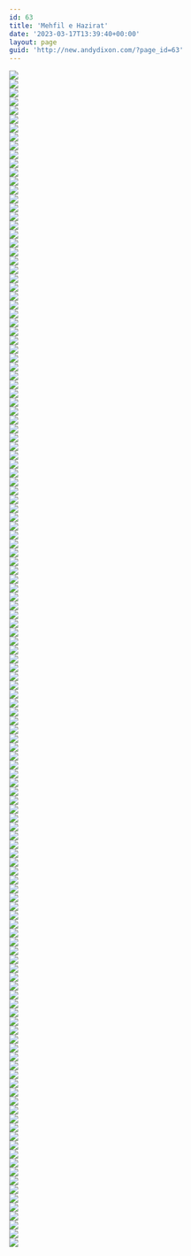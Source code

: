 ```yaml
---
id: 63
title: 'Mehfil e Hazirat'
date: '2023-03-17T13:39:40+00:00'
layout: page
guid: 'http://new.andydixon.com/?page_id=63'
---
```


[![](https://i0.wp.com/assets.g8x2.ldn.idrivee2-23.com/occult/Mehfil-e-Hazirat/No-01.thumb.jpg?w=1200&ssl=1)](https://i0.wp.com/assets.g8x2.ldn.idrivee2-23.com/occult/Mehfil-e-Hazirat/No-01.jpg?ssl=1)  
[![](https://i0.wp.com/assets.g8x2.ldn.idrivee2-23.com/occult/Mehfil-e-Hazirat/No-02.thumb.jpg?w=1200&ssl=1)](https://i0.wp.com/assets.g8x2.ldn.idrivee2-23.com/occult/Mehfil-e-Hazirat/No-02.jpg?ssl=1)  
[![](https://i0.wp.com/assets.g8x2.ldn.idrivee2-23.com/occult/Mehfil-e-Hazirat/No-03.thumb.jpg?w=1200&ssl=1)](https://i0.wp.com/assets.g8x2.ldn.idrivee2-23.com/occult/Mehfil-e-Hazirat/No-03.jpg?ssl=1)  
[![](https://i0.wp.com/assets.g8x2.ldn.idrivee2-23.com/occult/Mehfil-e-Hazirat/No-04.thumb.jpg?w=1200&ssl=1)](https://i0.wp.com/assets.g8x2.ldn.idrivee2-23.com/occult/Mehfil-e-Hazirat/No-04.jpg?ssl=1)  
[![](https://i0.wp.com/assets.g8x2.ldn.idrivee2-23.com/occult/Mehfil-e-Hazirat/No-05.thumb.jpg?w=1200&ssl=1)](https://i0.wp.com/assets.g8x2.ldn.idrivee2-23.com/occult/Mehfil-e-Hazirat/No-05.jpg?ssl=1)  
[![](https://i0.wp.com/assets.g8x2.ldn.idrivee2-23.com/occult/Mehfil-e-Hazirat/No-06.thumb.jpg?w=1200&ssl=1)](https://i0.wp.com/assets.g8x2.ldn.idrivee2-23.com/occult/Mehfil-e-Hazirat/No-06.jpg?ssl=1)  
[![](https://i0.wp.com/assets.g8x2.ldn.idrivee2-23.com/occult/Mehfil-e-Hazirat/No-07.thumb.jpg?w=1200&ssl=1)](https://i0.wp.com/assets.g8x2.ldn.idrivee2-23.com/occult/Mehfil-e-Hazirat/No-07.jpg?ssl=1)  
[![](https://i0.wp.com/assets.g8x2.ldn.idrivee2-23.com/occult/Mehfil-e-Hazirat/No-08.thumb.jpg?w=1200&ssl=1)](https://i0.wp.com/assets.g8x2.ldn.idrivee2-23.com/occult/Mehfil-e-Hazirat/No-08.jpg?ssl=1)  
[![](https://i0.wp.com/assets.g8x2.ldn.idrivee2-23.com/occult/Mehfil-e-Hazirat/No-09.thumb.jpg?w=1200&ssl=1)](https://i0.wp.com/assets.g8x2.ldn.idrivee2-23.com/occult/Mehfil-e-Hazirat/No-09.jpg?ssl=1)  
[![](https://i0.wp.com/assets.g8x2.ldn.idrivee2-23.com/occult/Mehfil-e-Hazirat/No-10.thumb.jpg?w=1200&ssl=1)](https://i0.wp.com/assets.g8x2.ldn.idrivee2-23.com/occult/Mehfil-e-Hazirat/No-10.jpg?ssl=1)  
[![](https://i0.wp.com/assets.g8x2.ldn.idrivee2-23.com/occult/Mehfil-e-Hazirat/No-100.thumb.jpg?w=1200&ssl=1)](https://i0.wp.com/assets.g8x2.ldn.idrivee2-23.com/occult/Mehfil-e-Hazirat/No-100.jpg?ssl=1)  
[![](https://i0.wp.com/assets.g8x2.ldn.idrivee2-23.com/occult/Mehfil-e-Hazirat/No-101.thumb.jpg?w=1200&ssl=1)](https://i0.wp.com/assets.g8x2.ldn.idrivee2-23.com/occult/Mehfil-e-Hazirat/No-101.jpg?ssl=1)  
[![](https://i0.wp.com/assets.g8x2.ldn.idrivee2-23.com/occult/Mehfil-e-Hazirat/No-102.thumb.jpg?w=1200&ssl=1)](https://i0.wp.com/assets.g8x2.ldn.idrivee2-23.com/occult/Mehfil-e-Hazirat/No-102.jpg?ssl=1)  
[![](https://i0.wp.com/assets.g8x2.ldn.idrivee2-23.com/occult/Mehfil-e-Hazirat/No-103.thumb.jpg?w=1200&ssl=1)](https://i0.wp.com/assets.g8x2.ldn.idrivee2-23.com/occult/Mehfil-e-Hazirat/No-103.jpg?ssl=1)  
[![](https://i0.wp.com/assets.g8x2.ldn.idrivee2-23.com/occult/Mehfil-e-Hazirat/No-104.thumb.jpg?w=1200&ssl=1)](https://i0.wp.com/assets.g8x2.ldn.idrivee2-23.com/occult/Mehfil-e-Hazirat/No-104.jpg?ssl=1)  
[![](https://i0.wp.com/assets.g8x2.ldn.idrivee2-23.com/occult/Mehfil-e-Hazirat/No-105.thumb.jpg?w=1200&ssl=1)](https://i0.wp.com/assets.g8x2.ldn.idrivee2-23.com/occult/Mehfil-e-Hazirat/No-105.jpg?ssl=1)  
[![](https://i0.wp.com/assets.g8x2.ldn.idrivee2-23.com/occult/Mehfil-e-Hazirat/No-107.thumb.jpg?w=1200&ssl=1)](https://i0.wp.com/assets.g8x2.ldn.idrivee2-23.com/occult/Mehfil-e-Hazirat/No-107.jpg?ssl=1)  
[![](https://i0.wp.com/assets.g8x2.ldn.idrivee2-23.com/occult/Mehfil-e-Hazirat/No-108.thumb.jpg?w=1200&ssl=1)](https://i0.wp.com/assets.g8x2.ldn.idrivee2-23.com/occult/Mehfil-e-Hazirat/No-108.jpg?ssl=1)  
[![](https://i0.wp.com/assets.g8x2.ldn.idrivee2-23.com/occult/Mehfil-e-Hazirat/No-109.thumb.jpg?w=1200&ssl=1)](https://i0.wp.com/assets.g8x2.ldn.idrivee2-23.com/occult/Mehfil-e-Hazirat/No-109.jpg?ssl=1)  
[![](https://i0.wp.com/assets.g8x2.ldn.idrivee2-23.com/occult/Mehfil-e-Hazirat/No-11.thumb.jpg?w=1200&ssl=1)](https://i0.wp.com/assets.g8x2.ldn.idrivee2-23.com/occult/Mehfil-e-Hazirat/No-11.jpg?ssl=1)  
[![](https://i0.wp.com/assets.g8x2.ldn.idrivee2-23.com/occult/Mehfil-e-Hazirat/No-110.thumb.jpg?w=1200&ssl=1)](https://i0.wp.com/assets.g8x2.ldn.idrivee2-23.com/occult/Mehfil-e-Hazirat/No-110.jpg?ssl=1)  
[![](https://i0.wp.com/assets.g8x2.ldn.idrivee2-23.com/occult/Mehfil-e-Hazirat/No-111.thumb.jpg?w=1200&ssl=1)](https://i0.wp.com/assets.g8x2.ldn.idrivee2-23.com/occult/Mehfil-e-Hazirat/No-111.jpg?ssl=1)  
[![](https://i0.wp.com/assets.g8x2.ldn.idrivee2-23.com/occult/Mehfil-e-Hazirat/No-112.thumb.jpg?w=1200&ssl=1)](https://i0.wp.com/assets.g8x2.ldn.idrivee2-23.com/occult/Mehfil-e-Hazirat/No-112.jpg?ssl=1)  
[![](https://i0.wp.com/assets.g8x2.ldn.idrivee2-23.com/occult/Mehfil-e-Hazirat/No-113.thumb.jpg?w=1200&ssl=1)](https://i0.wp.com/assets.g8x2.ldn.idrivee2-23.com/occult/Mehfil-e-Hazirat/No-113.jpg?ssl=1)  
[![](https://i0.wp.com/assets.g8x2.ldn.idrivee2-23.com/occult/Mehfil-e-Hazirat/No-114.thumb.jpg?w=1200&ssl=1)](https://i0.wp.com/assets.g8x2.ldn.idrivee2-23.com/occult/Mehfil-e-Hazirat/No-114.jpg?ssl=1)  
[![](https://i0.wp.com/assets.g8x2.ldn.idrivee2-23.com/occult/Mehfil-e-Hazirat/No-115.thumb.jpg?w=1200&ssl=1)](https://i0.wp.com/assets.g8x2.ldn.idrivee2-23.com/occult/Mehfil-e-Hazirat/No-115.jpg?ssl=1)  
[![](https://i0.wp.com/assets.g8x2.ldn.idrivee2-23.com/occult/Mehfil-e-Hazirat/No-116.thumb.jpg?w=1200&ssl=1)](https://i0.wp.com/assets.g8x2.ldn.idrivee2-23.com/occult/Mehfil-e-Hazirat/No-116.jpg?ssl=1)  
[![](https://i0.wp.com/assets.g8x2.ldn.idrivee2-23.com/occult/Mehfil-e-Hazirat/No-117.thumb.jpg?w=1200&ssl=1)](https://i0.wp.com/assets.g8x2.ldn.idrivee2-23.com/occult/Mehfil-e-Hazirat/No-117.jpg?ssl=1)  
[![](https://i0.wp.com/assets.g8x2.ldn.idrivee2-23.com/occult/Mehfil-e-Hazirat/No-118.thumb.jpg?w=1200&ssl=1)](https://i0.wp.com/assets.g8x2.ldn.idrivee2-23.com/occult/Mehfil-e-Hazirat/No-118.jpg?ssl=1)  
[![](https://i0.wp.com/assets.g8x2.ldn.idrivee2-23.com/occult/Mehfil-e-Hazirat/No-119.thumb.jpg?w=1200&ssl=1)](https://i0.wp.com/assets.g8x2.ldn.idrivee2-23.com/occult/Mehfil-e-Hazirat/No-119.jpg?ssl=1)  
[![](https://i0.wp.com/assets.g8x2.ldn.idrivee2-23.com/occult/Mehfil-e-Hazirat/No-12.thumb.jpg?w=1200&ssl=1)](https://i0.wp.com/assets.g8x2.ldn.idrivee2-23.com/occult/Mehfil-e-Hazirat/No-12.jpg?ssl=1)  
[![](https://i0.wp.com/assets.g8x2.ldn.idrivee2-23.com/occult/Mehfil-e-Hazirat/No-120.thumb.jpg?w=1200&ssl=1)](https://i0.wp.com/assets.g8x2.ldn.idrivee2-23.com/occult/Mehfil-e-Hazirat/No-120.jpg?ssl=1)  
[![](https://i0.wp.com/assets.g8x2.ldn.idrivee2-23.com/occult/Mehfil-e-Hazirat/No-121.thumb.jpg?w=1200&ssl=1)](https://i0.wp.com/assets.g8x2.ldn.idrivee2-23.com/occult/Mehfil-e-Hazirat/No-121.jpg?ssl=1)  
[![](https://i0.wp.com/assets.g8x2.ldn.idrivee2-23.com/occult/Mehfil-e-Hazirat/No-122.thumb.jpg?w=1200&ssl=1)](https://i0.wp.com/assets.g8x2.ldn.idrivee2-23.com/occult/Mehfil-e-Hazirat/No-122.jpg?ssl=1)  
[![](https://i0.wp.com/assets.g8x2.ldn.idrivee2-23.com/occult/Mehfil-e-Hazirat/No-123.thumb.jpg?w=1200&ssl=1)](https://i0.wp.com/assets.g8x2.ldn.idrivee2-23.com/occult/Mehfil-e-Hazirat/No-123.jpg?ssl=1)  
[![](https://i0.wp.com/assets.g8x2.ldn.idrivee2-23.com/occult/Mehfil-e-Hazirat/No-125.thumb.jpg?w=1200&ssl=1)](https://i0.wp.com/assets.g8x2.ldn.idrivee2-23.com/occult/Mehfil-e-Hazirat/No-125.jpg?ssl=1)  
[![](https://i0.wp.com/assets.g8x2.ldn.idrivee2-23.com/occult/Mehfil-e-Hazirat/No-126.thumb.jpg?w=1200&ssl=1)](https://i0.wp.com/assets.g8x2.ldn.idrivee2-23.com/occult/Mehfil-e-Hazirat/No-126.jpg?ssl=1)  
[![](https://i0.wp.com/assets.g8x2.ldn.idrivee2-23.com/occult/Mehfil-e-Hazirat/No-127.thumb.jpg?w=1200&ssl=1)](https://i0.wp.com/assets.g8x2.ldn.idrivee2-23.com/occult/Mehfil-e-Hazirat/No-127.jpg?ssl=1)  
[![](https://i0.wp.com/assets.g8x2.ldn.idrivee2-23.com/occult/Mehfil-e-Hazirat/No-129.thumb.jpg?w=1200&ssl=1)](https://i0.wp.com/assets.g8x2.ldn.idrivee2-23.com/occult/Mehfil-e-Hazirat/No-129.jpg?ssl=1)  
[![](https://i0.wp.com/assets.g8x2.ldn.idrivee2-23.com/occult/Mehfil-e-Hazirat/No-13.thumb.jpg?w=1200&ssl=1)](https://i0.wp.com/assets.g8x2.ldn.idrivee2-23.com/occult/Mehfil-e-Hazirat/No-13.jpg?ssl=1)  
[![](https://i0.wp.com/assets.g8x2.ldn.idrivee2-23.com/occult/Mehfil-e-Hazirat/No-130.thumb.jpg?w=1200&ssl=1)](https://i0.wp.com/assets.g8x2.ldn.idrivee2-23.com/occult/Mehfil-e-Hazirat/No-130.jpg?ssl=1)  
[![](https://i0.wp.com/assets.g8x2.ldn.idrivee2-23.com/occult/Mehfil-e-Hazirat/No-131.thumb.jpg?w=1200&ssl=1)](https://i0.wp.com/assets.g8x2.ldn.idrivee2-23.com/occult/Mehfil-e-Hazirat/No-131.jpg?ssl=1)  
[![](https://i0.wp.com/assets.g8x2.ldn.idrivee2-23.com/occult/Mehfil-e-Hazirat/No-132.thumb.jpg?w=1200&ssl=1)](https://i0.wp.com/assets.g8x2.ldn.idrivee2-23.com/occult/Mehfil-e-Hazirat/No-132.jpg?ssl=1)  
[![](https://i0.wp.com/assets.g8x2.ldn.idrivee2-23.com/occult/Mehfil-e-Hazirat/No-133.thumb.jpg?w=1200&ssl=1)](https://i0.wp.com/assets.g8x2.ldn.idrivee2-23.com/occult/Mehfil-e-Hazirat/No-133.jpg?ssl=1)  
[![](https://i0.wp.com/assets.g8x2.ldn.idrivee2-23.com/occult/Mehfil-e-Hazirat/No-134.thumb.jpg?w=1200&ssl=1)](https://i0.wp.com/assets.g8x2.ldn.idrivee2-23.com/occult/Mehfil-e-Hazirat/No-134.jpg?ssl=1)  
[![](https://i0.wp.com/assets.g8x2.ldn.idrivee2-23.com/occult/Mehfil-e-Hazirat/No-135.thumb.jpg?w=1200&ssl=1)](https://i0.wp.com/assets.g8x2.ldn.idrivee2-23.com/occult/Mehfil-e-Hazirat/No-135.jpg?ssl=1)  
[![](https://i0.wp.com/assets.g8x2.ldn.idrivee2-23.com/occult/Mehfil-e-Hazirat/No-136.thumb.jpg?w=1200&ssl=1)](https://i0.wp.com/assets.g8x2.ldn.idrivee2-23.com/occult/Mehfil-e-Hazirat/No-136.jpg?ssl=1)  
[![](https://i0.wp.com/assets.g8x2.ldn.idrivee2-23.com/occult/Mehfil-e-Hazirat/No-137.thumb.jpg?w=1200&ssl=1)](https://i0.wp.com/assets.g8x2.ldn.idrivee2-23.com/occult/Mehfil-e-Hazirat/No-137.jpg?ssl=1)  
[![](https://i0.wp.com/assets.g8x2.ldn.idrivee2-23.com/occult/Mehfil-e-Hazirat/No-14.thumb.jpg?w=1200&ssl=1)](https://i0.wp.com/assets.g8x2.ldn.idrivee2-23.com/occult/Mehfil-e-Hazirat/No-14.jpg?ssl=1)  
[![](https://i0.wp.com/assets.g8x2.ldn.idrivee2-23.com/occult/Mehfil-e-Hazirat/No-15.thumb.jpg?w=1200&ssl=1)](https://i0.wp.com/assets.g8x2.ldn.idrivee2-23.com/occult/Mehfil-e-Hazirat/No-15.jpg?ssl=1)  
[![](https://i0.wp.com/assets.g8x2.ldn.idrivee2-23.com/occult/Mehfil-e-Hazirat/No-16.thumb.jpg?w=1200&ssl=1)](https://i0.wp.com/assets.g8x2.ldn.idrivee2-23.com/occult/Mehfil-e-Hazirat/No-16.jpg?ssl=1)  
[![](https://i0.wp.com/assets.g8x2.ldn.idrivee2-23.com/occult/Mehfil-e-Hazirat/No-17.thumb.jpg?w=1200&ssl=1)](https://i0.wp.com/assets.g8x2.ldn.idrivee2-23.com/occult/Mehfil-e-Hazirat/No-17.jpg?ssl=1)  
[![](https://i0.wp.com/assets.g8x2.ldn.idrivee2-23.com/occult/Mehfil-e-Hazirat/No-18.thumb.jpg?w=1200&ssl=1)](https://i0.wp.com/assets.g8x2.ldn.idrivee2-23.com/occult/Mehfil-e-Hazirat/No-18.jpg?ssl=1)  
[![](https://i0.wp.com/assets.g8x2.ldn.idrivee2-23.com/occult/Mehfil-e-Hazirat/No-19.thumb.jpg?w=1200&ssl=1)](https://i0.wp.com/assets.g8x2.ldn.idrivee2-23.com/occult/Mehfil-e-Hazirat/No-19.jpg?ssl=1)  
[![](https://i0.wp.com/assets.g8x2.ldn.idrivee2-23.com/occult/Mehfil-e-Hazirat/No-21.thumb.jpg?w=1200&ssl=1)](https://i0.wp.com/assets.g8x2.ldn.idrivee2-23.com/occult/Mehfil-e-Hazirat/No-21.jpg?ssl=1)  
[![](https://i0.wp.com/assets.g8x2.ldn.idrivee2-23.com/occult/Mehfil-e-Hazirat/No-22.thumb.jpg?w=1200&ssl=1)](https://i0.wp.com/assets.g8x2.ldn.idrivee2-23.com/occult/Mehfil-e-Hazirat/No-22.jpg?ssl=1)  
[![](https://i0.wp.com/assets.g8x2.ldn.idrivee2-23.com/occult/Mehfil-e-Hazirat/No-23.thumb.jpg?w=1200&ssl=1)](https://i0.wp.com/assets.g8x2.ldn.idrivee2-23.com/occult/Mehfil-e-Hazirat/No-23.jpg?ssl=1)  
[![](https://i0.wp.com/assets.g8x2.ldn.idrivee2-23.com/occult/Mehfil-e-Hazirat/No-24.thumb.jpg?w=1200&ssl=1)](https://i0.wp.com/assets.g8x2.ldn.idrivee2-23.com/occult/Mehfil-e-Hazirat/No-24.jpg?ssl=1)  
[![](https://i0.wp.com/assets.g8x2.ldn.idrivee2-23.com/occult/Mehfil-e-Hazirat/No-25.thumb.jpg?w=1200&ssl=1)](https://i0.wp.com/assets.g8x2.ldn.idrivee2-23.com/occult/Mehfil-e-Hazirat/No-25.jpg?ssl=1)  
[![](https://i0.wp.com/assets.g8x2.ldn.idrivee2-23.com/occult/Mehfil-e-Hazirat/No-26.thumb.jpg?w=1200&ssl=1)](https://i0.wp.com/assets.g8x2.ldn.idrivee2-23.com/occult/Mehfil-e-Hazirat/No-26.jpg?ssl=1)  
[![](https://i0.wp.com/assets.g8x2.ldn.idrivee2-23.com/occult/Mehfil-e-Hazirat/No-27.thumb.jpg?w=1200&ssl=1)](https://i0.wp.com/assets.g8x2.ldn.idrivee2-23.com/occult/Mehfil-e-Hazirat/No-27.jpg?ssl=1)  
[![](https://i0.wp.com/assets.g8x2.ldn.idrivee2-23.com/occult/Mehfil-e-Hazirat/No-28.thumb.jpg?w=1200&ssl=1)](https://i0.wp.com/assets.g8x2.ldn.idrivee2-23.com/occult/Mehfil-e-Hazirat/No-28.jpg?ssl=1)  
[![](https://i0.wp.com/assets.g8x2.ldn.idrivee2-23.com/occult/Mehfil-e-Hazirat/No-29.thumb.jpg?w=1200&ssl=1)](https://i0.wp.com/assets.g8x2.ldn.idrivee2-23.com/occult/Mehfil-e-Hazirat/No-29.jpg?ssl=1)  
[![](https://i0.wp.com/assets.g8x2.ldn.idrivee2-23.com/occult/Mehfil-e-Hazirat/No-30.thumb.jpg?w=1200&ssl=1)](https://i0.wp.com/assets.g8x2.ldn.idrivee2-23.com/occult/Mehfil-e-Hazirat/No-30.jpg?ssl=1)  
[![](https://i0.wp.com/assets.g8x2.ldn.idrivee2-23.com/occult/Mehfil-e-Hazirat/No-31.thumb.jpg?w=1200&ssl=1)](https://i0.wp.com/assets.g8x2.ldn.idrivee2-23.com/occult/Mehfil-e-Hazirat/No-31.jpg?ssl=1)  
[![](https://i0.wp.com/assets.g8x2.ldn.idrivee2-23.com/occult/Mehfil-e-Hazirat/No-32.thumb.jpg?w=1200&ssl=1)](https://i0.wp.com/assets.g8x2.ldn.idrivee2-23.com/occult/Mehfil-e-Hazirat/No-32.jpg?ssl=1)  
[![](https://i0.wp.com/assets.g8x2.ldn.idrivee2-23.com/occult/Mehfil-e-Hazirat/No-33.thumb.jpg?w=1200&ssl=1)](https://i0.wp.com/assets.g8x2.ldn.idrivee2-23.com/occult/Mehfil-e-Hazirat/No-33.jpg?ssl=1)  
[![](https://i0.wp.com/assets.g8x2.ldn.idrivee2-23.com/occult/Mehfil-e-Hazirat/No-34.thumb.jpg?w=1200&ssl=1)](https://i0.wp.com/assets.g8x2.ldn.idrivee2-23.com/occult/Mehfil-e-Hazirat/No-34.jpg?ssl=1)  
[![](https://i0.wp.com/assets.g8x2.ldn.idrivee2-23.com/occult/Mehfil-e-Hazirat/No-35.thumb.jpg?w=1200&ssl=1)](https://i0.wp.com/assets.g8x2.ldn.idrivee2-23.com/occult/Mehfil-e-Hazirat/No-35.jpg?ssl=1)  
[![](https://i0.wp.com/assets.g8x2.ldn.idrivee2-23.com/occult/Mehfil-e-Hazirat/No-36.thumb.jpg?w=1200&ssl=1)](https://i0.wp.com/assets.g8x2.ldn.idrivee2-23.com/occult/Mehfil-e-Hazirat/No-36.jpg?ssl=1)  
[![](https://i0.wp.com/assets.g8x2.ldn.idrivee2-23.com/occult/Mehfil-e-Hazirat/No-37.thumb.jpg?w=1200&ssl=1)](https://i0.wp.com/assets.g8x2.ldn.idrivee2-23.com/occult/Mehfil-e-Hazirat/No-37.jpg?ssl=1)  
[![](https://i0.wp.com/assets.g8x2.ldn.idrivee2-23.com/occult/Mehfil-e-Hazirat/No-38.thumb.jpg?w=1200&ssl=1)](https://i0.wp.com/assets.g8x2.ldn.idrivee2-23.com/occult/Mehfil-e-Hazirat/No-38.jpg?ssl=1)  
[![](https://i0.wp.com/assets.g8x2.ldn.idrivee2-23.com/occult/Mehfil-e-Hazirat/No-39.thumb.jpg?w=1200&ssl=1)](https://i0.wp.com/assets.g8x2.ldn.idrivee2-23.com/occult/Mehfil-e-Hazirat/No-39.jpg?ssl=1)  
[![](https://i0.wp.com/assets.g8x2.ldn.idrivee2-23.com/occult/Mehfil-e-Hazirat/No-40.thumb.jpg?w=1200&ssl=1)](https://i0.wp.com/assets.g8x2.ldn.idrivee2-23.com/occult/Mehfil-e-Hazirat/No-40.jpg?ssl=1)  
[![](https://i0.wp.com/assets.g8x2.ldn.idrivee2-23.com/occult/Mehfil-e-Hazirat/No-41.thumb.jpg?w=1200&ssl=1)](https://i0.wp.com/assets.g8x2.ldn.idrivee2-23.com/occult/Mehfil-e-Hazirat/No-41.jpg?ssl=1)  
[![](https://i0.wp.com/assets.g8x2.ldn.idrivee2-23.com/occult/Mehfil-e-Hazirat/No-42.thumb.jpg?w=1200&ssl=1)](https://i0.wp.com/assets.g8x2.ldn.idrivee2-23.com/occult/Mehfil-e-Hazirat/No-42.jpg?ssl=1)  
[![](https://i0.wp.com/assets.g8x2.ldn.idrivee2-23.com/occult/Mehfil-e-Hazirat/No-43.thumb.jpg?w=1200&ssl=1)](https://i0.wp.com/assets.g8x2.ldn.idrivee2-23.com/occult/Mehfil-e-Hazirat/No-43.jpg?ssl=1)  
[![](https://i0.wp.com/assets.g8x2.ldn.idrivee2-23.com/occult/Mehfil-e-Hazirat/No-44.thumb.jpg?w=1200&ssl=1)](https://i0.wp.com/assets.g8x2.ldn.idrivee2-23.com/occult/Mehfil-e-Hazirat/No-44.jpg?ssl=1)  
[![](https://i0.wp.com/assets.g8x2.ldn.idrivee2-23.com/occult/Mehfil-e-Hazirat/No-45.thumb.jpg?w=1200&ssl=1)](https://i0.wp.com/assets.g8x2.ldn.idrivee2-23.com/occult/Mehfil-e-Hazirat/No-45.jpg?ssl=1)  
[![](https://i0.wp.com/assets.g8x2.ldn.idrivee2-23.com/occult/Mehfil-e-Hazirat/No-46.thumb.jpg?w=1200&ssl=1)](https://i0.wp.com/assets.g8x2.ldn.idrivee2-23.com/occult/Mehfil-e-Hazirat/No-46.jpg?ssl=1)  
[![](https://i0.wp.com/assets.g8x2.ldn.idrivee2-23.com/occult/Mehfil-e-Hazirat/No-47.thumb.jpg?w=1200&ssl=1)](https://i0.wp.com/assets.g8x2.ldn.idrivee2-23.com/occult/Mehfil-e-Hazirat/No-47.jpg?ssl=1)  
[![](https://i0.wp.com/assets.g8x2.ldn.idrivee2-23.com/occult/Mehfil-e-Hazirat/No-48.thumb.jpg?w=1200&ssl=1)](https://i0.wp.com/assets.g8x2.ldn.idrivee2-23.com/occult/Mehfil-e-Hazirat/No-48.jpg?ssl=1)  
[![](https://i0.wp.com/assets.g8x2.ldn.idrivee2-23.com/occult/Mehfil-e-Hazirat/No-49.thumb.jpg?w=1200&ssl=1)](https://i0.wp.com/assets.g8x2.ldn.idrivee2-23.com/occult/Mehfil-e-Hazirat/No-49.jpg?ssl=1)  
[![](https://i0.wp.com/assets.g8x2.ldn.idrivee2-23.com/occult/Mehfil-e-Hazirat/No-50.thumb.jpg?w=1200&ssl=1)](https://i0.wp.com/assets.g8x2.ldn.idrivee2-23.com/occult/Mehfil-e-Hazirat/No-50.jpg?ssl=1)  
[![](https://i0.wp.com/assets.g8x2.ldn.idrivee2-23.com/occult/Mehfil-e-Hazirat/No-51.thumb.jpg?w=1200&ssl=1)](https://i0.wp.com/assets.g8x2.ldn.idrivee2-23.com/occult/Mehfil-e-Hazirat/No-51.jpg?ssl=1)  
[![](https://i0.wp.com/assets.g8x2.ldn.idrivee2-23.com/occult/Mehfil-e-Hazirat/No-52.thumb.jpg?w=1200&ssl=1)](https://i0.wp.com/assets.g8x2.ldn.idrivee2-23.com/occult/Mehfil-e-Hazirat/No-52.jpg?ssl=1)  
[![](https://i0.wp.com/assets.g8x2.ldn.idrivee2-23.com/occult/Mehfil-e-Hazirat/No-53.thumb.jpg?w=1200&ssl=1)](https://i0.wp.com/assets.g8x2.ldn.idrivee2-23.com/occult/Mehfil-e-Hazirat/No-53.jpg?ssl=1)  
[![](https://i0.wp.com/assets.g8x2.ldn.idrivee2-23.com/occult/Mehfil-e-Hazirat/No-54.thumb.jpg?w=1200&ssl=1)](https://i0.wp.com/assets.g8x2.ldn.idrivee2-23.com/occult/Mehfil-e-Hazirat/No-54.jpg?ssl=1)  
[![](https://i0.wp.com/assets.g8x2.ldn.idrivee2-23.com/occult/Mehfil-e-Hazirat/No-55.thumb.jpg?w=1200&ssl=1)](https://i0.wp.com/assets.g8x2.ldn.idrivee2-23.com/occult/Mehfil-e-Hazirat/No-55.jpg?ssl=1)  
[![](https://i0.wp.com/assets.g8x2.ldn.idrivee2-23.com/occult/Mehfil-e-Hazirat/No-56.thumb.jpg?w=1200&ssl=1)](https://i0.wp.com/assets.g8x2.ldn.idrivee2-23.com/occult/Mehfil-e-Hazirat/No-56.jpg?ssl=1)  
[![](https://i0.wp.com/assets.g8x2.ldn.idrivee2-23.com/occult/Mehfil-e-Hazirat/No-57.thumb.jpg?w=1200&ssl=1)](https://i0.wp.com/assets.g8x2.ldn.idrivee2-23.com/occult/Mehfil-e-Hazirat/No-57.jpg?ssl=1)  
[![](https://i0.wp.com/assets.g8x2.ldn.idrivee2-23.com/occult/Mehfil-e-Hazirat/No-58.thumb.jpg?w=1200&ssl=1)](https://i0.wp.com/assets.g8x2.ldn.idrivee2-23.com/occult/Mehfil-e-Hazirat/No-58.jpg?ssl=1)  
[![](https://i0.wp.com/assets.g8x2.ldn.idrivee2-23.com/occult/Mehfil-e-Hazirat/No-59.thumb.jpg?w=1200&ssl=1)](https://i0.wp.com/assets.g8x2.ldn.idrivee2-23.com/occult/Mehfil-e-Hazirat/No-59.jpg?ssl=1)  
[![](https://i0.wp.com/assets.g8x2.ldn.idrivee2-23.com/occult/Mehfil-e-Hazirat/No-60.thumb.jpg?w=1200&ssl=1)](https://i0.wp.com/assets.g8x2.ldn.idrivee2-23.com/occult/Mehfil-e-Hazirat/No-60.jpg?ssl=1)  
[![](https://i0.wp.com/assets.g8x2.ldn.idrivee2-23.com/occult/Mehfil-e-Hazirat/No-61.thumb.jpg?w=1200&ssl=1)](https://i0.wp.com/assets.g8x2.ldn.idrivee2-23.com/occult/Mehfil-e-Hazirat/No-61.jpg?ssl=1)  
[![](https://i0.wp.com/assets.g8x2.ldn.idrivee2-23.com/occult/Mehfil-e-Hazirat/No-62.thumb.jpg?w=1200&ssl=1)](https://i0.wp.com/assets.g8x2.ldn.idrivee2-23.com/occult/Mehfil-e-Hazirat/No-62.jpg?ssl=1)  
[![](https://i0.wp.com/assets.g8x2.ldn.idrivee2-23.com/occult/Mehfil-e-Hazirat/No-63.thumb.jpg?w=1200&ssl=1)](https://i0.wp.com/assets.g8x2.ldn.idrivee2-23.com/occult/Mehfil-e-Hazirat/No-63.jpg?ssl=1)  
[![](https://i0.wp.com/assets.g8x2.ldn.idrivee2-23.com/occult/Mehfil-e-Hazirat/No-64.thumb.jpg?w=1200&ssl=1)](https://i0.wp.com/assets.g8x2.ldn.idrivee2-23.com/occult/Mehfil-e-Hazirat/No-64.jpg?ssl=1)  
[![](https://i0.wp.com/assets.g8x2.ldn.idrivee2-23.com/occult/Mehfil-e-Hazirat/No-65.thumb.jpg?w=1200&ssl=1)](https://i0.wp.com/assets.g8x2.ldn.idrivee2-23.com/occult/Mehfil-e-Hazirat/No-65.jpg?ssl=1)  
[![](https://i0.wp.com/assets.g8x2.ldn.idrivee2-23.com/occult/Mehfil-e-Hazirat/No-66.thumb.jpg?w=1200&ssl=1)](https://i0.wp.com/assets.g8x2.ldn.idrivee2-23.com/occult/Mehfil-e-Hazirat/No-66.jpg?ssl=1)  
[![](https://i0.wp.com/assets.g8x2.ldn.idrivee2-23.com/occult/Mehfil-e-Hazirat/No-67.thumb.jpg?w=1200&ssl=1)](https://i0.wp.com/assets.g8x2.ldn.idrivee2-23.com/occult/Mehfil-e-Hazirat/No-67.jpg?ssl=1)  
[![](https://i0.wp.com/assets.g8x2.ldn.idrivee2-23.com/occult/Mehfil-e-Hazirat/No-68.thumb.jpg?w=1200&ssl=1)](https://i0.wp.com/assets.g8x2.ldn.idrivee2-23.com/occult/Mehfil-e-Hazirat/No-68.jpg?ssl=1)  
[![](https://i0.wp.com/assets.g8x2.ldn.idrivee2-23.com/occult/Mehfil-e-Hazirat/No-69.thumb.jpg?w=1200&ssl=1)](https://i0.wp.com/assets.g8x2.ldn.idrivee2-23.com/occult/Mehfil-e-Hazirat/No-69.jpg?ssl=1)  
[![](https://i0.wp.com/assets.g8x2.ldn.idrivee2-23.com/occult/Mehfil-e-Hazirat/No-70.thumb.jpg?w=1200&ssl=1)](https://i0.wp.com/assets.g8x2.ldn.idrivee2-23.com/occult/Mehfil-e-Hazirat/No-70.jpg?ssl=1)  
[![](https://i0.wp.com/assets.g8x2.ldn.idrivee2-23.com/occult/Mehfil-e-Hazirat/No-71.thumb.jpg?w=1200&ssl=1)](https://i0.wp.com/assets.g8x2.ldn.idrivee2-23.com/occult/Mehfil-e-Hazirat/No-71.jpg?ssl=1)  
[![](https://i0.wp.com/assets.g8x2.ldn.idrivee2-23.com/occult/Mehfil-e-Hazirat/No-72.thumb.jpg?w=1200&ssl=1)](https://i0.wp.com/assets.g8x2.ldn.idrivee2-23.com/occult/Mehfil-e-Hazirat/No-72.jpg?ssl=1)  
[![](https://i0.wp.com/assets.g8x2.ldn.idrivee2-23.com/occult/Mehfil-e-Hazirat/No-73.thumb.jpg?w=1200&ssl=1)](https://i0.wp.com/assets.g8x2.ldn.idrivee2-23.com/occult/Mehfil-e-Hazirat/No-73.jpg?ssl=1)  
[![](https://i0.wp.com/assets.g8x2.ldn.idrivee2-23.com/occult/Mehfil-e-Hazirat/No-74.thumb.jpg?w=1200&ssl=1)](https://i0.wp.com/assets.g8x2.ldn.idrivee2-23.com/occult/Mehfil-e-Hazirat/No-74.jpg?ssl=1)  
[![](https://i0.wp.com/assets.g8x2.ldn.idrivee2-23.com/occult/Mehfil-e-Hazirat/No-75.thumb.jpg?w=1200&ssl=1)](https://i0.wp.com/assets.g8x2.ldn.idrivee2-23.com/occult/Mehfil-e-Hazirat/No-75.jpg?ssl=1)  
[![](https://i0.wp.com/assets.g8x2.ldn.idrivee2-23.com/occult/Mehfil-e-Hazirat/No-76.thumb.jpg?w=1200&ssl=1)](https://i0.wp.com/assets.g8x2.ldn.idrivee2-23.com/occult/Mehfil-e-Hazirat/No-76.jpg?ssl=1)  
[![](https://i0.wp.com/assets.g8x2.ldn.idrivee2-23.com/occult/Mehfil-e-Hazirat/No-77.thumb.jpg?w=1200&ssl=1)](https://i0.wp.com/assets.g8x2.ldn.idrivee2-23.com/occult/Mehfil-e-Hazirat/No-77.jpg?ssl=1)  
[![](https://i0.wp.com/assets.g8x2.ldn.idrivee2-23.com/occult/Mehfil-e-Hazirat/No-78.thumb.jpg?w=1200&ssl=1)](https://i0.wp.com/assets.g8x2.ldn.idrivee2-23.com/occult/Mehfil-e-Hazirat/No-78.jpg?ssl=1)  
[![](https://i0.wp.com/assets.g8x2.ldn.idrivee2-23.com/occult/Mehfil-e-Hazirat/No-79.thumb.jpg?w=1200&ssl=1)](https://i0.wp.com/assets.g8x2.ldn.idrivee2-23.com/occult/Mehfil-e-Hazirat/No-79.jpg?ssl=1)  
[![](https://i0.wp.com/assets.g8x2.ldn.idrivee2-23.com/occult/Mehfil-e-Hazirat/No-80.thumb.jpg?w=1200&ssl=1)](https://i0.wp.com/assets.g8x2.ldn.idrivee2-23.com/occult/Mehfil-e-Hazirat/No-80.jpg?ssl=1)  
[![](https://i0.wp.com/assets.g8x2.ldn.idrivee2-23.com/occult/Mehfil-e-Hazirat/No-81.thumb.jpg?w=1200&ssl=1)](https://i0.wp.com/assets.g8x2.ldn.idrivee2-23.com/occult/Mehfil-e-Hazirat/No-81.jpg?ssl=1)  
[![](https://i0.wp.com/assets.g8x2.ldn.idrivee2-23.com/occult/Mehfil-e-Hazirat/No-82.thumb.jpg?w=1200&ssl=1)](https://i0.wp.com/assets.g8x2.ldn.idrivee2-23.com/occult/Mehfil-e-Hazirat/No-82.jpg?ssl=1)  
[![](https://i0.wp.com/assets.g8x2.ldn.idrivee2-23.com/occult/Mehfil-e-Hazirat/No-83.thumb.jpg?w=1200&ssl=1)](https://i0.wp.com/assets.g8x2.ldn.idrivee2-23.com/occult/Mehfil-e-Hazirat/No-83.jpg?ssl=1)  
[![](https://i0.wp.com/assets.g8x2.ldn.idrivee2-23.com/occult/Mehfil-e-Hazirat/No-84.thumb.jpg?w=1200&ssl=1)](https://i0.wp.com/assets.g8x2.ldn.idrivee2-23.com/occult/Mehfil-e-Hazirat/No-84.jpg?ssl=1)  
[![](https://i0.wp.com/assets.g8x2.ldn.idrivee2-23.com/occult/Mehfil-e-Hazirat/No-85.thumb.jpg?w=1200&ssl=1)](https://i0.wp.com/assets.g8x2.ldn.idrivee2-23.com/occult/Mehfil-e-Hazirat/No-85.jpg?ssl=1)  
[![](https://i0.wp.com/assets.g8x2.ldn.idrivee2-23.com/occult/Mehfil-e-Hazirat/No-86.thumb.jpg?w=1200&ssl=1)](https://i0.wp.com/assets.g8x2.ldn.idrivee2-23.com/occult/Mehfil-e-Hazirat/No-86.jpg?ssl=1)  
[![](https://i0.wp.com/assets.g8x2.ldn.idrivee2-23.com/occult/Mehfil-e-Hazirat/No-87.thumb.jpg?w=1200&ssl=1)](https://i0.wp.com/assets.g8x2.ldn.idrivee2-23.com/occult/Mehfil-e-Hazirat/No-87.jpg?ssl=1)  
[![](https://i0.wp.com/assets.g8x2.ldn.idrivee2-23.com/occult/Mehfil-e-Hazirat/No-88.thumb.jpg?w=1200&ssl=1)](https://i0.wp.com/assets.g8x2.ldn.idrivee2-23.com/occult/Mehfil-e-Hazirat/No-88.jpg?ssl=1)  
[![](https://i0.wp.com/assets.g8x2.ldn.idrivee2-23.com/occult/Mehfil-e-Hazirat/No-89.thumb.jpg?w=1200&ssl=1)](https://i0.wp.com/assets.g8x2.ldn.idrivee2-23.com/occult/Mehfil-e-Hazirat/No-89.jpg?ssl=1)  
[![](https://i0.wp.com/assets.g8x2.ldn.idrivee2-23.com/occult/Mehfil-e-Hazirat/No-90.thumb.jpg?w=1200&ssl=1)](https://i0.wp.com/assets.g8x2.ldn.idrivee2-23.com/occult/Mehfil-e-Hazirat/No-90.jpg?ssl=1)  
[![](https://i0.wp.com/assets.g8x2.ldn.idrivee2-23.com/occult/Mehfil-e-Hazirat/No-91.thumb.jpg?w=1200&ssl=1)](https://i0.wp.com/assets.g8x2.ldn.idrivee2-23.com/occult/Mehfil-e-Hazirat/No-91.jpg?ssl=1)  
[![](https://i0.wp.com/assets.g8x2.ldn.idrivee2-23.com/occult/Mehfil-e-Hazirat/No-92.thumb.jpg?w=1200&ssl=1)](https://i0.wp.com/assets.g8x2.ldn.idrivee2-23.com/occult/Mehfil-e-Hazirat/No-92.jpg?ssl=1)  
[![](https://i0.wp.com/assets.g8x2.ldn.idrivee2-23.com/occult/Mehfil-e-Hazirat/No-93.thumb.jpg?w=1200&ssl=1)](https://i0.wp.com/assets.g8x2.ldn.idrivee2-23.com/occult/Mehfil-e-Hazirat/No-93.jpg?ssl=1)  
[![](https://i0.wp.com/assets.g8x2.ldn.idrivee2-23.com/occult/Mehfil-e-Hazirat/No-94.thumb.jpg?w=1200&ssl=1)](https://i0.wp.com/assets.g8x2.ldn.idrivee2-23.com/occult/Mehfil-e-Hazirat/No-94.jpg?ssl=1)  
[![](https://i0.wp.com/assets.g8x2.ldn.idrivee2-23.com/occult/Mehfil-e-Hazirat/No-95.thumb.jpg?w=1200&ssl=1)](https://i0.wp.com/assets.g8x2.ldn.idrivee2-23.com/occult/Mehfil-e-Hazirat/No-95.jpg?ssl=1)  
[![](https://i0.wp.com/assets.g8x2.ldn.idrivee2-23.com/occult/Mehfil-e-Hazirat/No-96.thumb.jpg?w=1200&ssl=1)](https://i0.wp.com/assets.g8x2.ldn.idrivee2-23.com/occult/Mehfil-e-Hazirat/No-96.jpg?ssl=1)  
[![](https://i0.wp.com/assets.g8x2.ldn.idrivee2-23.com/occult/Mehfil-e-Hazirat/No-97.thumb.jpg?w=1200&ssl=1)](https://i0.wp.com/assets.g8x2.ldn.idrivee2-23.com/occult/Mehfil-e-Hazirat/No-97.jpg?ssl=1)  
[![](https://i0.wp.com/assets.g8x2.ldn.idrivee2-23.com/occult/Mehfil-e-Hazirat/No-98.thumb.jpg?w=1200&ssl=1)](https://i0.wp.com/assets.g8x2.ldn.idrivee2-23.com/occult/Mehfil-e-Hazirat/No-98.jpg?ssl=1)  
[![](https://i0.wp.com/assets.g8x2.ldn.idrivee2-23.com/occult/Mehfil-e-Hazirat/No-99.thumb.jpg?w=1200&ssl=1)](https://i0.wp.com/assets.g8x2.ldn.idrivee2-23.com/occult/Mehfil-e-Hazirat/No-99.jpg?ssl=1)